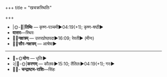 +++
title = "खचक्रस्थितिः"

+++
- |🌞-🌛|**तिथिः** — कृष्ण-पञ्चमी►04:19(+1); कृष्ण-षष्ठी►  
- **वासरः**—स्थिरः  
- 🌌🌛**नक्षत्रम्** — उत्तरप्रोष्ठपदा►16:09; रेवती► (मीनः)  
- 🌌🌞**सौर-नक्षत्रम्** — आश्रेषा►  
___________________
- 🌛+🌞**योगः** — धृतिः►  
- २|🌛-🌞|**करणम्** — कौलवः►15:10; तैतिलः►04:19(+1); गरः►  
- 🌌🌛- **चन्द्राष्टम-राशिः**—सिंहः  


